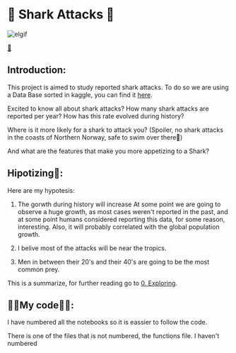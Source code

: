 # 🦈 Shark Attacks 🦈
![elgif](https://c.tenor.com/Yf2CEdBk__YAAAAC/finding-nemo-sharks.gif)


[🎹](https://www.youtube.com/watch?v=XqZsoesa55w&ab_channel=PinkfongBabyShark-Kids%27Songs%26Stories)
## Introduction:
This project is aimed to study reported shark attacks. To do so we are using a Data Base sorted in kaggle, you can find it [here](https://www.kaggle.com/teajay/global-shark-attacks).

Excited to know all about shark attacks? How many shark attacks are reported per year? How has this rate evolved during history? 

Where is it more likely for a shark to attack you? (Spoiler, no shark attacks in the coasts of Northern Norway, safe to swim over there🥶)

And what are the features that make you more appetizing to a Shark?

## Hipotizing🤔:
Here are my hypotesis:
1. The gorwth during history will increase At some point we are going to observe a huge growth, as most cases weren't reported in the past, and at some point humans considered reporting this data, for some reason, interesting. Also, it will probably correlated with the global population growth. 

2. I belive most of the attacks will be near the tropics.

3. Men in between their 20's and their 40's are going to be the most common prey. 

This is a summarize, for further reading go to [0. Exploring](https://github.com/Pomilusky/sharky/blob/Pomilusky/Code/1.ExploringData.ipynb).
## 👩‍💻My code👨‍💻:
I have numbered all the notebooks so it is eassier to follow the code. 

There is one of the files that is not numbered, the functions file. I haven't numbered  
